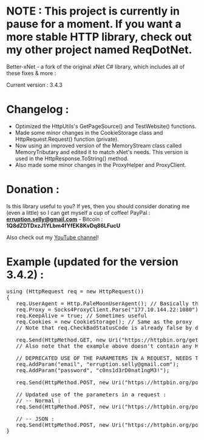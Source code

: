# NOTE : This project is currently in pause for a moment. If you want a more stable HTTP library, check out my other project named ReqDotNet.

Better-xNet - a fork of the original xNet C# library, which includes all of these fixes & more :

Current version : 3.4.3
# Changelog :
- Optimized the HttpUtils's GetPageSource() and TestWebsite() functions.
- Made some minor changes in the CookieStorage class and HttpRequest.Request() function (private).
- Now using an improved version of the MemoryStream class called MemoryTributary and edited it to match xNet's needs. This version is used in the HttpResponse.ToString() method.
- Also made some minor changes in the ProxyHelper and ProxyClient.

# Donation :
Is this library useful to you? If yes, then you should consider donating me (even a little) so I can get myself a cup of coffee!
PayPal : **erruption.selly@gmail.com** - Bitcoin : **1Q8dZDTDxzJ1YLbm4fYfEK8KvDq86LFucU**

Also check out my [YouTube channel](https://www.youtube.com/c/B3RAPSoftwares)!

# Example (updated for the version 3.4.2) :
<pre>
using (HttpRequest req = new HttpRequest())
{
   req.UserAgent = Http.PaleMoonUserAgent(); // Basically this is what browser you will choose to make your request
   req.Proxy = Socks4ProxyClient.Parse("177.10.144.22:1080"); // Not needed here but it's an example
   req.KeepAlive = true; // Sometimes useful
   req.Cookies = new CookieStorage(); // Same as the proxy
   // Note that req.CheckBadStatusCode is already false by default.

   req.Send(HttpMethod.GET, new Uri("https://httpbin.org/get")).ToString(); // Sending a GET request without any parameters
   // Also note that the example above doesn't contain any HttpContent because we don't need any.
   
   // DEPRECATED USE OF THE PARAMETERS IN A REQUEST, NEEDS TO BE UPDATED :
   req.AddParam("email", "erruption.selly@gmail.com");
   req.AddParam("password", "c0ns1d3rD0nat1ngM3!");

   req.Send(HttpMethod.POST, new Uri("https://httpbin.org/post")).ToString(); // Sending a POST request with parameters "email" and "password".
   
   // Updated use of the parameters in a request :
   // -- Normal :
   req.Send(HttpMethod.POST, new Uri("https://httpbin.org/post"), new BytesContent(Encoding.UTF8.GetBytes("email=ichicharka@gmail.com&password=c0ns1d3rD0nat1ngM3!")).ToString();
   
   // -- JSON :
   req.Send(HttpMethod.POST, new Uri("https://httpbin.org/post"), new BytesContent(Encoding.UTF8.GetBytes("{\"email\":\"ichicharka@gmail.com\",\"password\":\"c0ns1d3rD0nat1ngM3!\"}"))).ToString()
}
</pre>
